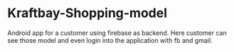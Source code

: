 # Kraftbay-Shopping-model
Android app for a customer using firebase as backend. Here customer can see those model and even login into the application with fb and gmail.
